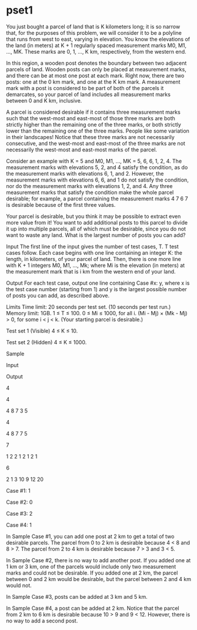 # pset1

You just bought a parcel of land that is K kilometers long; it is so narrow that, for the purposes of this problem, we will consider it to be a polyline that runs from west to east, varying in elevation. You know the elevations of the land (in meters) at K + 1 regularly spaced measurement marks M0, M1, ..., MK. These marks are 0, 1, ..., K km, respectively, from the western end.

In this region, a wooden post denotes the boundary between two adjacent parcels of land. Wooden posts can only be placed at measurement marks, and there can be at most one post at each mark. Right now, there are two posts: one at the 0 km mark, and one at the K km mark. A measurement mark with a post is considered to be part of both of the parcels it demarcates, so your parcel of land includes all measurement marks between 0 and K km, inclusive.

A parcel is considered desirable if it contains three measurement marks such that the west-most and east-most of those three marks are both strictly higher than the remaining one of the three marks, or both strictly lower than the remaining one of the three marks. People like some variation in their landscapes! Notice that these three marks are not necessarily consecutive, and the west-most and east-most of the three marks are not necessarily the west-most and east-most marks of the parcel.

Consider an example with K = 5 and M0, M1, ..., MK = 5, 6, 6, 1, 2, 4. The measurement marks with elevations 5, 2, and 4 satisfy the condition, as do the measurement marks with elevations 6, 1, and 2. However, the measurement marks with elevations 6, 6, and 1 do not satisfy the condition, nor do the measurement marks with elevations 1, 2, and 4. Any three measurement marks that satisfy the condition make the whole parcel desirable; for example, a parcel containing the measurement marks 4 7 6 7 is desirable because of the first three values.

Your parcel is desirable, but you think it may be possible to extract even more value from it! You want to add additional posts to this parcel to divide it up into multiple parcels, all of which must be desirable, since you do not want to waste any land. What is the largest number of posts you can add?

Input
The first line of the input gives the number of test cases, T. T test cases follow. Each case begins with one line containing an integer K: the length, in kilometers, of your parcel of land. Then, there is one more line with K + 1 integers M0, M1, ..., Mk; where Mi is the elevation (in meters) at the measurement mark that is i km from the western end of your land.

Output
For each test case, output one line containing Case #x: y, where x is the test case number (starting from 1) and y is the largest possible number of posts you can add, as described above.

Limits
Time limit: 20 seconds per test set. (10 seconds per test run.)
Memory limit: 1GB.
1 ≤ T ≤ 100.
0 ≤ Mi ≤ 1000, for all i.
(Mi - Mj) × (Mk - Mj) > 0, for some i < j < k. (Your starting parcel is desirable.)

Test set 1 (Visible)
4 ≤ K ≤ 10.

Test set 2 (Hidden)
4 ≤ K ≤ 1000.

Sample

Input

Output

4

4

4 8 7 3 5

4

4 8 7 7 5

7

1 2 2 1 2 1 2 1

6

2 1 3 10 9 12 20


Case #1: 1

Case #2: 0

Case #3: 2

Case #4: 1

In Sample Case #1, you can add one post at 2 km to get a total of two desirable parcels. The parcel from 0 to 2 km is desirable because 4 < 8 and 8 > 7. The parcel from 2 to 4 km is desirable because 7 > 3 and 3 < 5.

In Sample Case #2, there is no way to add another post. If you added one at 1 km or 3 km, one of the parcels would include only two measurement marks and could not be desirable. If you added one at 2 km, the parcel between 0 and 2 km would be desirable, but the parcel between 2 and 4 km would not.

In Sample Case #3, posts can be added at 3 km and 5 km.

In Sample Case #4, a post can be added at 2 km. Notice that the parcel from 2 km to 6 km is desirable because 10 > 9 and 9 < 12. However, there is no way to add a second post.
